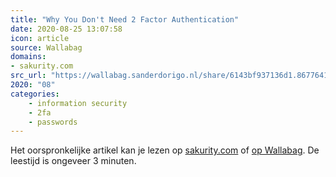```yaml
---
title: "Why You Don't Need 2 Factor Authentication"
date: 2020-08-25 13:07:58
icon: article
source: Wallabag
domains:
- sakurity.com
src_url: "https://wallabag.sanderdorigo.nl/share/6143bf937136d1.86776411"
2020: "08"
categories:
    - information security
    - 2fa
    - passwords
---
```

Het oorspronkelijke artikel kan je lezen op [sakurity.com](http://sakurity.com/blog/2015/07/18/2fa.html) of [op Wallabag](https://wallabag.sanderdorigo.nl/share/6143bf937136d1.86776411). De leestijd is ongeveer 3 minuten.